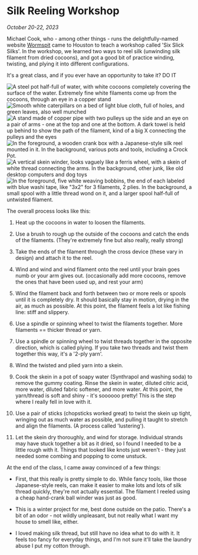 Silk Reeling Workshop
=====================

_October 20-22, 2023_

Michael Cook, who - among other things - runs the delightfully-named website [Wormspit](http://www.wormspit.com) came to Houston to teach a workshop called 'Six Slick Silks'.
In the workshop, we learned two ways to reel silk (unwinding silk filament from dried cocoons), and got a good bit of practice winding, twisting, and plying it into different configurations.

It's a great class, and if you ever have an opportunity to take it? DO IT

<photo-gallery>
    <img 
        src='/images/silk-reeling-workshop/20231020_104725.jpg' 
        title='A pot full of cocoons being reeled using what he called the "Laos village style", which is easier but results in a rougher yarn'
        alt="A steel pot half-full of water, with white cocoons completely covering the surface of the water. Extremely fine white filaments come up from the cocoons, through an eye in a copper stand"
    />
    <img
        src='/images/silk-reeling-workshop/20231020_145524.jpg'
        title="Live silk moth larvae (silk worms) with mulberry leaves. On the last day, some of them started to spin their cocoons!"
        alt="Smooth white caterpillars on a bed of light blue cloth, full of holes, and green leaves, also well munched"
    />
    <img
        src='/images/silk-reeling-workshop/20231020_153325.jpg'
        title='The "croissure" - or cross. The silk goes up from the bottom eye, around the top pulley, around the bottom pulley, then up through the top eye. In the middle, it is wound around and around itself, which helps wring out excess moisture and compacts the filaments together to make them stronger and rounder'
        alt = "A stand made of copper pipe with two pulleys up the side and an eye on a pair of arms - one at the top and one at the bottom. A dark towel is held up behind to show the path of the filament, kind of a big X connecting the pulleys and the eyes"
    />
    <img
        src='/images/silk-reeling-workshop/20231020_174756.jpg'
        title="Where reeling gets its name: winding the filament onto a silk reel. The criss-crossing of the filaments on the reel is essential; that's what prevents it from sticking together as a great mass when it dries."
        alt = "In the foreground, a wooden crank box with a Japanese-style silk reel mounted in it. In the background, various pots and tools, including a Crock Pot."
    />
    <img
        src='/images/silk-reeling-workshop/20231023_121551.jpg'
        title="The last step is taking the reeled, twisted, plied, and degummed skeins and winding them onto storage bobbins. This is my last skein on my skein-winder, waiting for bobbin-hood"
        alt = "A vertical skein winder, looks vaguely like a ferris wheel, with a skein of white thread connecting the arms. In the background, other junk, like old desktop computers and dog toys"
    />
    <img
        src='/images/silk-reeling-workshop/20231023_213328.jpg'
        title="The finished yarns - five out of six of the Slick Silks for the workshop. The spool labeled 'No Twist' is filament straight from the cocoons. The spool labeled '3x1' is three filaments that have been twisted together using a spinning wheel, to make a single 'ply'."
        alt='In the foreground, five white weaving bobbins, the end of each labeled with blue washi tape, like "3x2" for 3 filaments, 2 plies. In the background, a small spool with a little thread wond on it, and a larger spool half-full of untwisted filament.'
    />
</photo-gallery>

The overall process looks like this:

1. Heat up the cocoons in water to loosen the filaments.

2. Use a brush to rough up the outside of the cocoons and catch the ends of the filaments. (They're extremely fine but also really, really strong)

3. Take the ends of the filament through the cross device (these vary in design) and attach it to the reel.

1. Wind and wind and wind filament onto the reel until your brain goes numb or your arm gives out. (occasionally add more cocoons, remove the ones that have been used up, and rest your arm)

1. Wind the filament back and forth between two or more reels or spools until it is completely dry. It should basically stay in motion, drying in the air, as much as possible.  At this point, the filament
feels a lot like fishing line: stiff and slippery.

1. Use a spindle or spinning wheel to twist the filaments together. More filaments == thicker thread or yarn.

1. Use a spindle or spinning wheel to twist threads together in the opposite direction, which is called plying. If you take two threads and twist them together this way, it's a '2-ply yarn'.

1. Wind the twisted and plied yarn into a skein.

1. Cook the skein in a pot of soapy water (Synthrapol and washing soda) to remove the gummy coating. Rinse the skein in water, diluted citric acid, more water, diluted fabric softener, and more water.
At this point, the yarn/thread is soft and shiny - it's soooooo pretty! This is the step where I really fell in love with it.

1. Use a pair of sticks (chopsticks worked great) to twist the skein up tight, wringing out as much water as possible, and pulling it taught to stretch and align the filaments. (A process called 'lustering').

1. Let the skein dry thoroughly, and wind for storage. Individual strands may have stuck together a bit as it dried, so I found I needed to be a little rough with it. 
Things that looked like knots just weren't - they just needed some combing and popping to come unstuck.

At the end of the class, I came away convinced of a few things:

* First, that this really is pretty simple to do. While fancy tools, like those Japanese-style reels, can make it easier to make lots and lots of silk thread quickly, they're not actually
essential. The filament I reeled using a cheap hand-crank ball winder was just as good.

* This is a winter project for me, best done outside on the patio. There's a bit of an odor - not wildly unpleasant, but not really what I want my house to smell like, either.

* I loved making silk thread, but still have no idea what to do with it. It feels too fancy for everyday things, and I'm not sure it'll take the laundry abuse I put my cotton through.